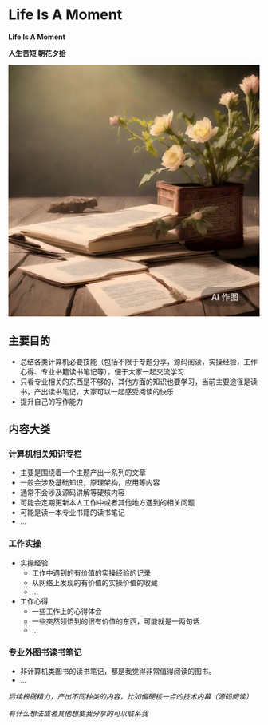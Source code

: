 # Life Is A Moment

**Life Is A Moment**

**人生苦短 朝花夕拾**

![Alt text](zhaohuaxishi.png)

## 主要目的

- 总结各类计算机必要技能（包括不限于专题分享，源码阅读，实操经验，工作心得、专业书籍读书笔记等），便于大家一起交流学习
- 只看专业相关的东西是不够的，其他方面的知识也要学习，当前主要途径是读书，产出读书笔记，大家可以一起感受阅读的快乐
- 提升自己的写作能力

## 内容大类

### 计算机相关知识专栏

- 主要是围绕着一个主题产出一系列的文章
- 一般会涉及基础知识，原理架构，应用等内容
- 通常不会涉及源码讲解等硬核内容
- 可能会定期更新本人工作中或者其他地方遇到的相关问题
- 可能是读一本专业书籍的读书笔记
- ...

### 工作实操

- 实操经验
  - 工作中遇到的有价值的实操经验的记录
  - 从网络上发现的有价值的实操价值的收藏
  - ...
- 工作心得
  - 一些工作上的心得体会
  - 一些突然领悟到的很有价值的东西，可能就是一两句话
  - ...

### 专业外图书读书笔记

- 非计算机类图书的读书笔记，都是我觉得非常值得阅读的图书。
- ...

*后续根据精力，产出不同种类的内容，比如偏硬核一点的技术内幕（源码阅读）*

*有什么想法或者其他想要我分享的可以联系我*
